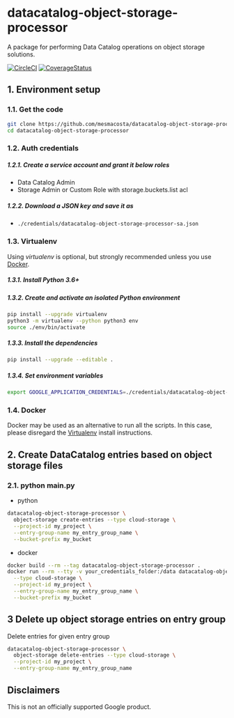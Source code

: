 # datacatalog-object-storage-processor

A package for performing Data Catalog operations on object storage solutions.

[![CircleCI][3]][4] [![CoverageStatus][1]][2]

## 1. Environment setup

### 1.1. Get the code

````bash
git clone https://github.com/mesmacosta/datacatalog-object-storage-processor
cd datacatalog-object-storage-processor
````

### 1.2. Auth credentials

##### 1.2.1. Create a service account and grant it below roles

- Data Catalog Admin
- Storage Admin or Custom Role with storage.buckets.list acl

##### 1.2.2. Download a JSON key and save it as
- `./credentials/datacatalog-object-storage-processor-sa.json`

### 1.3. Virtualenv

Using *virtualenv* is optional, but strongly recommended unless you use [Docker](#24-docker).

##### 1.3.1. Install Python 3.6+

##### 1.3.2. Create and activate an isolated Python environment

```bash
pip install --upgrade virtualenv
python3 -m virtualenv --python python3 env
source ./env/bin/activate
```

##### 1.3.3. Install the dependencies

```bash
pip install --upgrade --editable .
```

##### 1.3.4. Set environment variables

```bash
export GOOGLE_APPLICATION_CREDENTIALS=./credentials/datacatalog-object-storage-processor-sa.json
```

### 1.4. Docker

Docker may be used as an alternative to run all the scripts. In this case, please disregard the [Virtualenv](#23-virtualenv) install instructions.

## 2. Create DataCatalog entries based on object storage files

### 2.1. python main.py 

- python

```bash
datacatalog-object-storage-processor \
  object-storage create-entries --type cloud-storage \
  --project-id my_project \
  --entry-group-name my_entry_group_name \
  --bucket-prefix my_bucket
```

- docker

```bash
docker build --rm --tag datacatalog-object-storage-processor .
docker run --rm --tty -v your_credentials_folder:/data datacatalog-object-storage-processor \
  --type cloud-storage \
  --project-id my_project \
  --entry-group-name my_entry_group_name \
  --bucket-prefix my_bucket
```

## 3 Delete up object storage entries on entry group
Delete entries for given entry group

```bash
datacatalog-object-storage-processor \
  object-storage delete-entries --type cloud-storage \
  --project-id my_project \
  --entry-group-name my_entry_group_name
```

## Disclaimers

This is not an officially supported Google product.

[1]: https://coveralls.io/repos/github/mesmacosta/datacatalog-object-storage-processor/badge.svg?branch=master&kill_cache=3
[2]: https://coveralls.io/github/mesmacosta/datacatalog-object-storage-processor?branch=master
[3]: https://circleci.com/gh/mesmacosta/datacatalog-object-storage-processor.svg?style=svg
[4]: https://circleci.com/gh/mesmacosta/datacatalog-object-storage-processor
